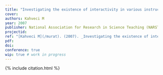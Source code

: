 ```yaml
---
title: "Investigating the existence of interactivity in various instructional settings"
cover:
authors: Kahveci M
year: 2007
publisher: National Association for Research in Science Teaching (NARST)
projectid:
ref: "[Kahveci M](/murat). (2007). _Investigating the existence of interactivity in various instructional settings_. Paper presented at the National Association for Research in Science Teaching (NARST). New Orleans, USA. April 15 - 18, 2007."
pdf:
doi:
conference: true
wip: true # work in progress 
---
```


{% include citation.html %}